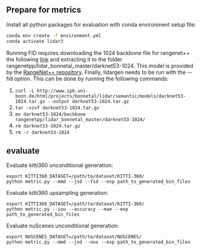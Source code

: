 
## Prepare for metrics

Install all python packages for evaluation with conda environment setup file: 
```bash
conda env create -f environment.yml
conda activate lidar3
```

Running FID requires downloading the 1024 backbone file for rangenet++ the following [link](http://www.ipb.uni-bonn.de/html/projects/bonnetal/lidar/semantic/models/darknet53-1024.tar.gz)  and extracting it to the folder rangenetpp/lidar\_bonnetal\_master/darknet53-1024. This model is provided by the [RangeNet++ repository](https://github.com/PRBonn/lidar-bonnetal). Finally, lidargen needs to be run with the --fid option. This can be done by running the following commands:  

1. `curl -L http://www.ipb.uni-bonn.de/html/projects/bonnetal/lidar/semantic/models/darknet53-1024.tar.gz --output darknet53-1024.tar.gz`
1. `tar -xzvf darknet53-1024.tar.gz`
1. `mv darknet53-1024/backbone rangenetpp/lidar_bonnetal_master/darknet53-1024/`
1. `rm darknet53-1024.tar.gz`
1. `rm -r darknet53-1024`

## evaluate

Evaluate kitti360 unconditional generation:
```
export KITTI360_DATASET=/path/to/dataset/KITTI-360/
python metric.py --mmd --jsd --fid --exp path_to_generated_bin_files
```

Evaluate kitti360 upsampling generation:
```
export KITTI360_DATASET=/path/to/dataset/KITTI-360/
python metric.py --iou --accuracy --mae --exp path_to_generated_bin_files
```

Evaluate nuScenes unconditional generation:
```
export NUSCENES_DATASET=/path/to/dataset/NUSCENES/
python metric.py --mmd --jsd --nus --exp path_to_generated_bin_files
```

